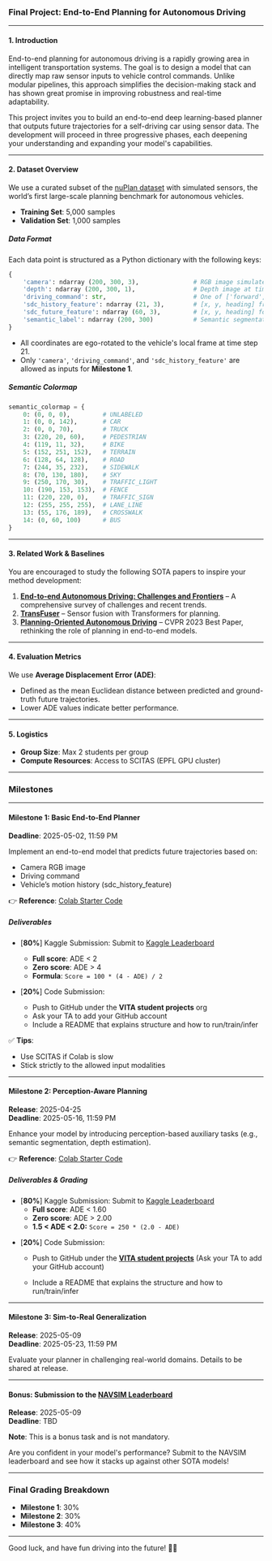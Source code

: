 ### Final Project: End-to-End Planning for Autonomous Driving

---

#### 1. Introduction

End-to-end planning for autonomous driving is a rapidly growing area in intelligent transportation systems. The goal is to design a model that can directly map raw sensor inputs to vehicle control commands. Unlike modular pipelines, this approach simplifies the decision-making stack and has shown great promise in improving robustness and real-time adaptability.

This project invites you to build an end-to-end deep learning-based planner that outputs future trajectories for a self-driving car using sensor data. The development will proceed in three progressive phases, each deepening your understanding and expanding your model's capabilities.

---

#### 2. Dataset Overview

We use a curated subset of the [nuPlan dataset](https://www.nuscenes.org/nuplan) with simulated sensors, the world’s first large-scale planning benchmark for autonomous vehicles.

- **Training Set**: 5,000 samples
- **Validation Set**: 1,000 samples

##### Data Format
Each data point is structured as a Python dictionary with the following keys:

```python
{
    'camera': ndarray (200, 300, 3),               # RGB image simulated at time step 21 
    'depth': ndarray (200, 300, 1),                # Depth image at time step 21
    'driving_command': str,                        # One of ['forward', 'left', 'right']
    'sdc_history_feature': ndarray (21, 3),        # [x, y, heading] from past 21 steps
    'sdc_future_feature': ndarray (60, 3),         # [x, y, heading] for the next 60 steps
    'semantic_label': ndarray (200, 300)           # Semantic segmentation map
}
```

- All coordinates are ego-rotated to the vehicle's local frame at time step 21.
- Only `'camera'`, `'driving_command'`, and `'sdc_history_feature'` are allowed as inputs for **Milestone 1**.

##### Semantic Colormap
```python
semantic_colormap = {
    0: (0, 0, 0),         # UNLABELED
    1: (0, 0, 142),       # CAR
    2: (0, 0, 70),        # TRUCK
    3: (220, 20, 60),     # PEDESTRIAN
    4: (119, 11, 32),     # BIKE
    5: (152, 251, 152),   # TERRAIN
    6: (128, 64, 128),    # ROAD
    7: (244, 35, 232),    # SIDEWALK
    8: (70, 130, 180),    # SKY
    9: (250, 170, 30),    # TRAFFIC_LIGHT
    10: (190, 153, 153),  # FENCE
    11: (220, 220, 0),    # TRAFFIC_SIGN
    12: (255, 255, 255),  # LANE_LINE
    13: (55, 176, 189),   # CROSSWALK
    14: (0, 60, 100)      # BUS
}
```

---

#### 3. Related Work & Baselines

You are encouraged to study the following SOTA papers to inspire your method development:

1. [**End-to-end Autonomous Driving: Challenges and Frontiers**](https://arxiv.org/abs/2306.16927) – A comprehensive survey of challenges and recent trends.
2. [**TransFuser**](https://ieeexplore.ieee.org/stamp/stamp.jsp?arnumber=9863660) – Sensor fusion with Transformers for planning.
3. [**Planning-Oriented Autonomous Driving**](https://arxiv.org/abs/2212.10156) – CVPR 2023 Best Paper, rethinking the role of planning in end-to-end models.

---

#### 4. Evaluation Metrics

We use **Average Displacement Error (ADE)**:

- Defined as the mean Euclidean distance between predicted and ground-truth future trajectories.
- Lower ADE values indicate better performance.

---

#### 5. Logistics

- **Group Size**: Max 2 students per group
- **Compute Resources**: Access to SCITAS (EPFL GPU cluster)

---

### Milestones

---

#### Milestone 1: Basic End-to-End Planner
**Deadline**: 2025-05-02, 11:59 PM

Implement an end-to-end model that predicts future trajectories based on:

- Camera RGB image
- Driving command
- Vehicle’s motion history (sdc_history_feature)

👉 **Reference**: [Colab Starter Code](https://colab.research.google.com/drive/16u0e_gKDLL4cPmCxYaRqdxp9bWKj-Buv?usp=sharing)

##### Deliverables
- [**80%**] Kaggle Submission: Submit to [Kaggle Leaderboard](https://www.kaggle.com/t/338eec1b2cd346eaa3b569340ab2de19)
  - **Full score**: ADE < 2
  - **Zero score**: ADE > 4
  - **Formula**: `Score = 100 * (4 - ADE) / 2`

- [**20%**] Code Submission:
  - Push to GitHub under the **VITA student projects** org
  - Ask your TA to add your GitHub account
  - Include a README that explains structure and how to run/train/infer

✅ **Tips**:
- Use SCITAS if Colab is slow
- Stick strictly to the allowed input modalities

---

#### Milestone 2: Perception-Aware Planning
**Release**: 2025-04-25  
**Deadline**: 2025-05-16, 11:59 PM

Enhance your model by introducing perception-based auxiliary tasks (e.g., semantic segmentation, depth estimation).


👉 **Reference**: [Colab Starter Code](https://colab.research.google.com/drive/1Jpr07VUO_ZjF2YOuxr9lKO3U9jvZ6q2-?usp=sharing)

##### Deliverables & Grading

- [**80%**] Kaggle Submission: Submit to [Kaggle Leaderboard](new)
  - **Full score**: ADE < 1.60
  - **Zero score**: ADE > 2.00
  - **1.5 < ADE < 2.0:** `Score = 250 * (2.0 - ADE) `

[//]: # (  - **Formula**: `Score = 100 * &#40;4 - ADE&#41; / 2`)

[//]: # ()
- [**20%**] Code Submission:

  - Push to GitHub under the **[VITA student projects](https://github.com/vita-student-projects)** (Ask your TA to add your GitHub account)

  - Include a README that explains the structure and how to run/train/infer

---

#### Milestone 3: Sim-to-Real Generalization
**Release**: 2025-05-09  
**Deadline**: 2025-05-23, 11:59 PM

Evaluate your planner in challenging real-world domains. Details to be shared at release.

---

#### Bonus: Submission to the [NAVSIM Leaderboard](https://huggingface.co/spaces/AGC2024-P/e2e-driving-navsim)
**Release**: 2025-05-09   
**Deadline**: TBD

**Note**: This is a bonus task and is not mandatory.

Are you confident in your model's performance? Submit to the NAVSIM leaderboard and see how it stacks up against other SOTA models!

---

### Final Grading Breakdown

- **Milestone 1**: 30%
- **Milestone 2**: 30%
- **Milestone 3**: 40%

---

Good luck, and have fun driving into the future! 🚗💨

